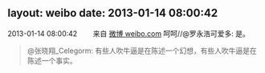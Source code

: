 layout: weibo
date: 2013-01-14 08:00:42
---
<meta name="referrer" content="no-referrer" />

2013-01-14 08:00:42  &nbsp;&nbsp;&nbsp;&nbsp;&nbsp;&nbsp; 来自 <a href="http://weibo.com/" rel="nofollow">微博 weibo.com</a>
呵呵//@罗永浩可爱多: 是。
>  @张晓翔_Celegorm: 有些人吹牛逼是在陈述一个幻想，有些人吹牛逼是在陈述一个事实。 ​​​

